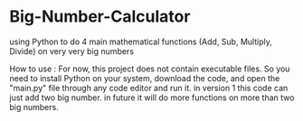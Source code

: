 # Big-Number-Calculator
using Python to do 4 main mathematical functions (Add, Sub, Multiply, Divide) on very very big numbers

How to use :
For now, this project does not contain executable files.
So you need to install Python on your system, download the code, and open the "main.py" file through any code editor and run it.
in version 1 this code can just add two big number.
in future it will do more functions on more than two big numbers.
